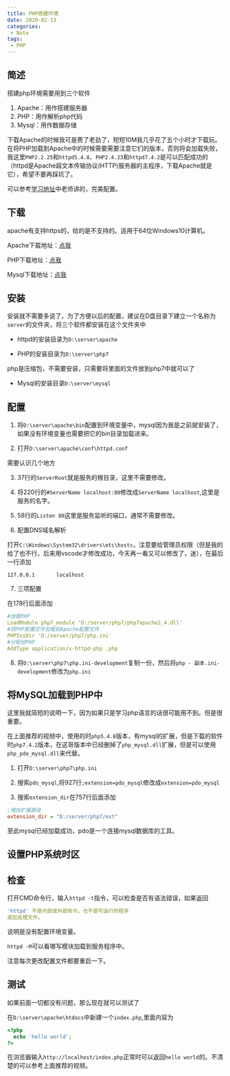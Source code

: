 ```yaml
---
title: PHP搭建环境
date: 2020-02-13
categories:
 - Note
tags:
 - PHP
---
```

## 简述

搭建php环境需要用到三个软件

1. Apache：用作搭建服务器
2. PHP：用作解析php代码
3. Mysql：用作数据存储

下载Apache的时候我可是费了老劲了，短短10M我几乎花了五个小时才下载玩。在将PHP加载到Apache中的时候需要需要注意它们的版本，否则将会加载失败，我这里`PHP2.2.25`和`httpd5.4.8`、`PHP2.4.23`和`httpd7.4.2`是可以匹配成功的（httpd是Apache超文本传输协议(HTTP)服务器的主程序，下载Apache就是它），希望不要再踩坑了。

可以参考[学习地址](`https://www.bilibili.com/video/av12863134`)中老师讲的，完美配置。

## 下载

apache有支持https的，给的是不支持的。适用于64位Windows10计算机。

Apache下载地址：[点我](https://www.lanzous.com/i9auove)

PHP下载地址：[点我](https://www.lanzous.com/i9ahfbc)

Mysql下载地址：[点我](https://www.lanzous.com/i93viof)

## 安装

安装就不需要多说了，为了方便以后的配置，建议在D盘目录下建立一个名称为`server`的文件夹，将三个软件都安装在这个文件夹中

+ httpd的安装目录为`D:\server\apache`

+ PHP的安装目录为`D:\server\php7`

php是压缩包，不需要安装，只需要将里面的文件放到php7中就可以了

+ Mysql的安装目录`D:\server\mysql`

## 配置

1. 将`D:\server\apache\bin`配置到环境变量中，mysql因为我是之前就安装了，如果没有环境变量也需要把它的bin目录加载进来。

2. 打开`D:\server\apache\conf\httpd.conf`

需要认识几个地方

3. 37行的`ServerRoot`就是服务的根目录，这里不需要修改。

4. 将220行的`#ServerName localhost:80`修改成`ServerName localhost`,这里是服务的名字。

5. 58行的`Listen 80`这里是服务监听的端口，通常不需要修改。

6. 配置DNS域名解析

打开`C:\Windows\System32\drivers\etc\hosts`，注意要给管理员权限（但是我的给了也不行，后来用vscode才修改成功，今天再一看又可以修改了，迷），在最后一行添加

`127.0.0.1       localhost`

7. 三项配置

在178行后面添加

```yaml
#加载PHP
LoadModule php7_module 'D:/server/php7/php7apache2_4.dll'
#将PHP配置文件加载到Apache配置文件
PHPIniDir 'D:/server/php7/php.ini'
#分配给PHP
AddType application/x-httpd-php .php
```

8. 将`D:\server\php7\php.ini-development`复制一份，然后将`php - 副本.ini-development`修改为`php.ini`

## 将MySQL加载到PHP中

这里我就简短的说明一下，因为如果只是学习php语言的话很可能用不到。但是很重要。

在上面推荐的视频中，使用的时`php5.4.8`版本，有mysql的扩展，但是下载的软件时`php7.4.2`版本，在这哥版本中已经删掉了`php_mysql.dll`扩展，但是可以使用`php_pdo_mysql.dll`来代替。

1. 打开`D:\server\php7\php.ini`

2. 搜索`pdo_mysql`,将927行`;extension=pdo_mysql`修改成`extension=pdo_mysql`

3. 搜索`extension_dir`在757行后面添加

```ini
;增加扩展路径
extension_dir = "D:/server/php7/ext"
```

至此mysql已经加载成功，pdo是一个连接mysql数据库的工具。

## 设置PHP系统时区

## 检查

打开CMD命令行，输入`httpd -t`指令，可以检查是否有语法错误，如果返回

```yaml
'httpd' 不是内部或外部命令，也不是可运行的程序
或批处理文件。
```

说明是没有配置环境变量。

`httpd -M`可以看哪写模块加载到服务程序中。

注意每次更改配置文件都要重启一下。

## 测试

如果前面一切都没有问题，那么现在就可以测试了

在`D:\server\apache\htdocs`中新建一个`index.php`,里面内容为

```php
<?php
  echo 'hello world';
?>
```

在浏览器输入`http://localhost/index.php`正常时可以返回`hello world`的。不清楚的可以参考上面推荐的视频。
